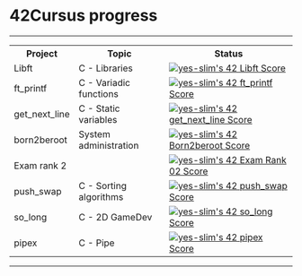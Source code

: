 # 42Cursus progress
---
<div align="center">

<table>
  <tr>
    <th>Project</th>
    <th>Topic</th>
    <th>Status</th>
  </tr>
  <tr>
    <td>Libft</td>
    <td>C - Libraries</td>
    <td><a href="https://github.com/JaeSeoKim/badge42"><img src="https://badge42.vercel.app/api/v2/cl9smgnrq00250fju0ztclesb/project/2825116" alt="yes-slim's 42 Libft Score" /></a></td>
  </tr>
  <tr>
    <td>ft_printf</td>
    <td>C - Variadic functions</td>
    <td><a href="https://github.com/JaeSeoKim/badge42"><img src="https://badge42.vercel.app/api/v2/cl9smgnrq00250fju0ztclesb/project/2865826" alt="yes-slim's 42 ft_printf Score" /></a></td>
  </tr>
  <tr>
    <td>get_next_line</td>
    <td>C - Static variables</td>
    <td><a href="https://github.com/JaeSeoKim/badge42"><img src="https://badge42.vercel.app/api/v2/cl9smgnrq00250fju0ztclesb/project/2865833" alt="yes-slim's 42 get_next_line Score" /></a></td>
  </tr>
  <tr>
    <td>born2beroot</td>
    <td>System administration</td>
    <td><a href="https://github.com/JaeSeoKim/badge42"><img src="https://badge42.vercel.app/api/v2/cl9smgnrq00250fju0ztclesb/project/2865834" alt="yes-slim's 42 Born2beroot Score" /></a></td>
  </tr>
  <tr>
    <td> Exam rank 2</td>
    <td></td>
    <td><a href="https://github.com/JaeSeoKim/badge42"><img src="https://badge42.vercel.app/api/v2/cl9smgnrq00250fju0ztclesb/project/2914671" alt="yes-slim's 42 Exam Rank 02 Score" /></a></td>
  </tr>
  <tr>
    <td>push_swap</td>
    <td>C - Sorting algorithms</td>
    <td><a href="https://github.com/JaeSeoKim/badge42"><img src="https://badge42.vercel.app/api/v2/cl9smgnrq00250fju0ztclesb/project/2928272" alt="yes-slim's 42 push_swap Score" /></a></td>
  </tr>
  <tr>
    <td>so_long</td>
    <td>C - 2D GameDev</td>
    <td><a href="https://github.com/JaeSeoKim/badge42"><img src="https://badge42.vercel.app/api/v2/cl9smgnrq00250fju0ztclesb/project/2916152" alt="yes-slim's 42 so_long Score" /></a></td>
  </tr>
  <tr>
    <td>pipex </td>
    <td>C - Pipe </td>
    <td><a href="https://github.com/JaeSeoKim/badge42"><img src="https://badge42.vercel.app/api/v2/cl9smgnrq00250fju0ztclesb/project/2997267" alt="yes-slim's 42 pipex Score" /></a></td>
  </tr>
</table>

---